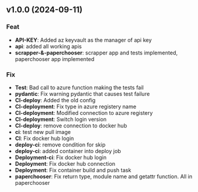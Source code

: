 ## v1.0.0 (2024-09-11)

### Feat

- **API-KEY**: Added az keyvault as the manager of api key
- **api**: added all working apis
- **scrapper-&-paperchooser**: scrapper app and tests implemented, paperchooser app implemented

### Fix

- **Test**: Bad call to azure function making the tests fail
- **pydantic**: Fix warning pydantic that causes test failure
- **CI-deploy**: Added the old config
- **CI-deployment**: Fix type in azure registery name
- **CI-deployment**: Modified connection to azure registery
- **CI-deployment**: Switch login version
- **CI-deploy**: remove connection to docker hub
- **ci**: test new pull image
- **CI**: Fix docker hub login
- **deploy-ci**: remove condition for skip
- **deploy-ci**: added container into deploy job
- **Deployment-ci**: Fix docker hub login
- **Deployment**: Fix docker hub connection
- **Deployment**: Fix container build and push task
- **paperchooser**: Fix return type, module name and getattr function. All in paperchooser
